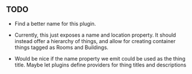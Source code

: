 ## TODO

- Find a better name for this plugin.

- Currently, this just exposes a name and location property. It should instead offer a hierarchy of things, and allow for creating container things tagged as Rooms and Buildings.

- Would be nice if the name property we emit could be used as the thing title. Maybe let plugins define providers for thing titles and descriptions
